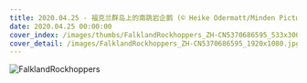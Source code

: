 ```yaml
---
title: 2020.04.25 - 福克兰群岛上的南跳岩企鹅 (© Heike Odermatt/Minden Pictures)
date: 2020.04.25 00:00:00
cover_index: /images/thumbs/FalklandRockhoppers_ZH-CN5370686595_533x300.jpg
cover_detail: /images/FalklandRockhoppers_ZH-CN5370686595_1920x1080.jpg
---
```


![FalklandRockhoppers](/images/FalklandRockhoppers_ZH-CN5370686595_1920x1080.jpg)
